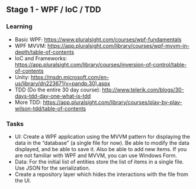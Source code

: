 ## Stage 1 - WPF / IoC / TDD

### Learning
- Basic WPF: https://www.pluralsight.com/courses/wpf-fundamentals
- WPF MVVM: https://app.pluralsight.com/library/courses/wpf-mvvm-in-depth/table-of-contents
- IoC and Frameworks: https://app.pluralsight.com/library/courses/inversion-of-control/table-of-contents
- Unity: https://msdn.microsoft.com/en-us/library/dn223671(v=pandp.30).aspx
- TDD (Do the entire 30 day course): http://www.telerik.com/blogs/30-days-tdd-day-one-what-is-tdd
- More TDD: https://app.pluralsight.com/library/courses/play-by-play-wilson-tdd/table-of-contents

### Tasks
- UI: Create a WPF application using the MVVM pattern for displaying the data in the “database” (a single file for now). Be able to modify the data displayed, and be able to save it. Also be able to add new items. If you are not familiar with WPF and MVVM, you can use Windows Form.
- Data: For the initial list of entities store the list of items in a single file. Use JSON for the serialization.
- Create a repository layer which hides the interactions with the file from the UI.
